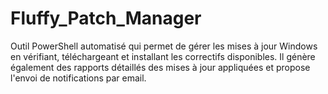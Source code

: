 # Fluffy_Patch_Manager
Outil PowerShell automatisé qui permet de gérer les mises à jour Windows en vérifiant, téléchargeant et installant les correctifs disponibles. Il génère également des rapports détaillés des mises à jour appliquées et propose l'envoi de notifications par email. 
